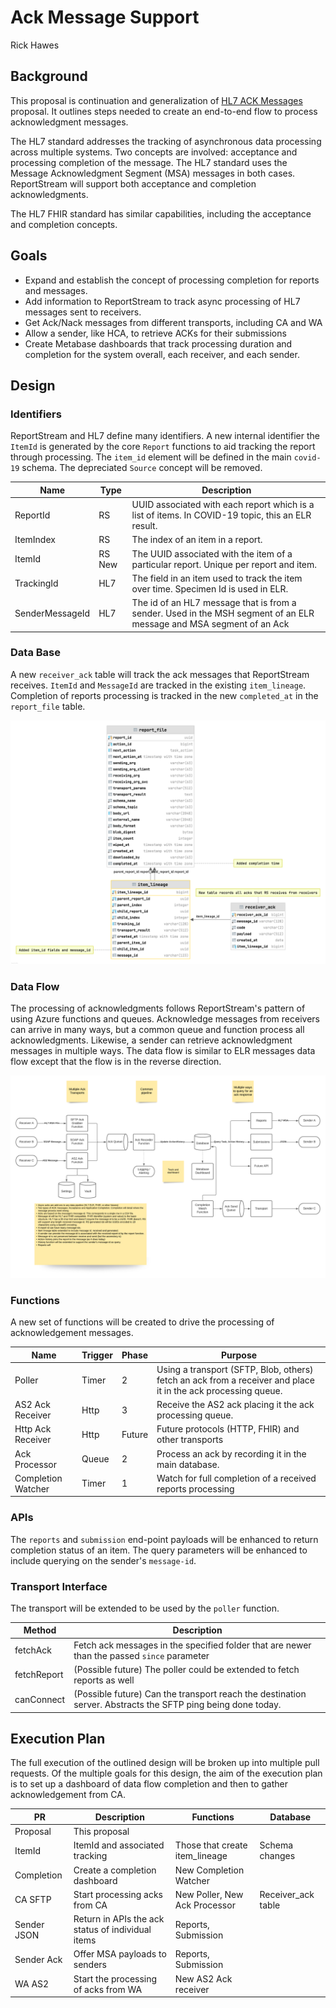 # Ack Message Support
Rick Hawes

## Background

This proposal is continuation and generalization of [HL7 ACK Messages](../0012-hl7-ack-endpoint.md) proposal.
It outlines steps needed to create an end-to-end flow to process acknowledgment messages.

The HL7 standard addresses the tracking of asynchronous data processing across multiple systems.
Two concepts are involved: acceptance and processing completion of the message.
The HL7 standard uses the Message Acknowledgment Segment (MSA) messages in both cases.
ReportStream will support both acceptance and completion acknowledgments.

The HL7 FHIR standard has similar capabilities, including the acceptance and completion concepts.

## Goals

- Expand and establish the concept of processing completion for reports and messages.
- Add information to ReportStream to track async processing of HL7 messages sent to receivers.
- Get Ack/Nack messages from different transports, including CA and WA
- Allow a sender, like HCA, to retrieve ACKs for their submissions
- Create Metabase dashboards that track processing duration and completion for the system overall, each receiver, and each sender. 

## Design

### Identifiers

ReportStream and HL7 define many identifiers. 
A new internal identifier the `ItemId` is generated by the core `Report` functions to aid tracking the report through processing. 
The `item_id` element will be defined in the main `covid-19` schema. 
The depreciated `Source` concept will be removed. 

| Name            | Type   | Description                                                                                                         |
|-----------------|--------|---------------------------------------------------------------------------------------------------------------------|
| ReportId        | RS     | UUID associated with each report which is a list of items. In COVID-19 topic, this an ELR result.                   |
| ItemIndex       | RS     | The index of an item in a report.                                                                                   |
| ItemId          | RS New | The UUID associated with the item of a particular report. Unique per report and item.                               |
| TrackingId      | HL7    | The field in an item used to track the item over time. Specimen Id is used in ELR.                                  |
| SenderMessageId | HL7    | The id of an HL7 message that is from a sender. Used in the MSH segment of an ELR message and MSA segment of an Ack |

### Data Base

A new `receiver_ack` table will track the ack messages that ReportStream receives. 
`ItemId` and `MessageId` are tracked in the existing `item_lineage`. 
Completion of reports processing is tracked in the new `completed_at` in the `report_file` table. 

![](db_changes.png)

### Data Flow

The processing of acknowledgments follows ReportStream's pattern of using Azure functions and queues.
Acknowledge messages from receivers can arrive in many ways, but a common queue and function process all acknowledgments.
Likewise, a sender can retrieve acknowledgment messages in multiple ways.
The data flow is similar to ELR messages data flow except that the flow is in the reverse direction.

![](ack_data_flow.png)

### Functions

A new set of functions will be created to drive the processing of acknowledgement messages. 

| Name               | Trigger | Phase  | Purpose                                                                                                       |
|--------------------|---------|--------|---------------------------------------------------------------------------------------------------------------|
| Poller             | Timer   | 2      | Using a transport (SFTP, Blob, others) fetch an ack from a receiver and place it in the ack processing queue. |
| AS2 Ack Receiver   | Http    | 3      | Receive the AS2 ack placing it the ack processing queue.                                                      |
| Http Ack Receiver  | Http    | Future | Future protocols (HTTP, FHIR) and other transports                                                            |
| Ack Processor      | Queue   | 2      | Process an ack by recording it in the main database.                                                          |
| Completion Watcher | Timer   | 1      | Watch for full completion of a received reports processing                                                    |                                                                                                 |

### APIs

The `reports` and `submission` end-point payloads will be enhanced to return completion status of an item.
The query parameters will be enhanced to include querying on the sender's `message-id`.

### Transport Interface 
The transport will be extended to be used by the `poller` function. 

| Method      | Description                                                                                                 |
|-------------|-------------------------------------------------------------------------------------------------------------|
| fetchAck    | Fetch ack messages in the specified folder that are newer than the passed `since` parameter                 |
| fetchReport | (Possible future) The poller could be extended to fetch reports as well                                     |
| canConnect  | (Possible future) Can the transport reach the destination server. Abstracts the SFTP ping being done today. |


## Execution Plan

The full execution of the outlined design will be broken up into multiple pull requests. 
Of the multiple goals for this design, 
the aim of the execution plan is to set up a dashboard of data flow completion 
and then to gather acknowledgement from CA.  

| PR          | Description                                       | Functions                      | Database           |
|-------------|---------------------------------------------------|--------------------------------|--------------------|
| Proposal    | This proposal                                     |                                |                    |
| ItemId      | ItemId and associated tracking                    | Those that create item_lineage | Schema changes     |
| Completion  | Create a completion dashboard                     | New Completion Watcher         |                    |
| CA SFTP     | Start processing acks from CA                     | New Poller, New Ack Processor  | Receiver_ack table |
| Sender JSON | Return in APIs the ack status of individual items | Reports, Submission            |                    |
| Sender Ack  | Offer MSA payloads to senders                     | Reports, Submission            |                    |
| WA AS2      | Start the processing of acks from WA              | New AS2 Ack receiver           |                    |
